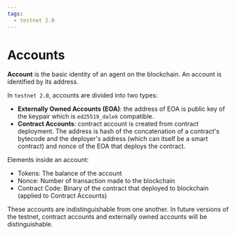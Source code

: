 ```yaml
---
tags:
  - testnet 2.0
---
```


# Accounts

**Account** is the basic identity of an agent on the blockchain. An account is identified by its address. 

In `testnet 2.0`, accounts are divided into two types:

- __Externally Owned Accounts (EOA)__: the address of EOA is public key of the keypair which is `ed25519_dalek` compatible.
- __Contract Accounts__: contract account is created from contract deployment. The address is hash of the concatenation of a contract's bytecode and the deployer's address (which can itself be a smart contract) and nonce of the EOA that deploys the contract.

Elements inside an account:

- Tokens: The balance of the account
- Nonce: Number of transaction made to the blockchain
- Contract Code: Binary of the contract that deployed to blockchain (applied to Contract Accounts)

These accounts are indistinguishable from one another. In future versions of the testnet, contract accounts and externally owned accounts will be distinguishable. 